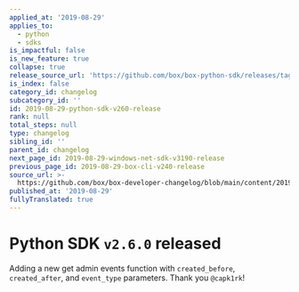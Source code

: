 ```yaml
---
applied_at: '2019-08-29'
applies_to:
  - python
  - sdks
is_impactful: false
is_new_feature: true
collapse: true
release_source_url: 'https://github.com/box/box-python-sdk/releases/tag/v2.6.0'
is_index: false
category_id: changelog
subcategory_id: ''
id: 2019-08-29-python-sdk-v260-release
rank: null
total_steps: null
type: changelog
sibling_id: ''
parent_id: changelog
next_page_id: 2019-08-29-windows-net-sdk-v3190-release
previous_page_id: 2019-08-29-box-cli-v240-release
source_url: >-
  https://github.com/box/box-developer-changelog/blob/main/content/2019/08-29-python-sdk-v260-release.md
published_at: '2019-08-29'
fullyTranslated: true
---
```

# Python SDK `v2.6.0` released

Adding a new get admin events function with `created_before`, `created_after`, and `event_type` parameters. Thank you `@capk1rk`!
